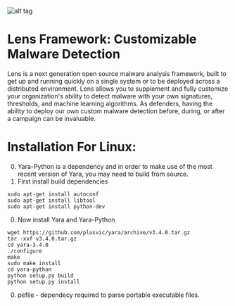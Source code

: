 
![alt tag](https://raw.github.com/egaus/lens/img/lens_logo.PNG)

Lens Framework: Customizable Malware Detection
==============================================
Lens is a next generation open source malware analysis framework, built to get up and running quickly on a single system or to be deployed across a distributed environment.  Lens allows you to supplement and fully customize your organization's ability to detect malware with your own signatures, thresholds, and machine learning algorithms.  As defenders, having the ability to deploy our own custom malware detection before, during, or after a campaign can be invaluable.

Installation For Linux:
=======================
0. Yara-Python is a dependency and in order to make use of the most recent version of Yara, you may need to build from source.
0. First install build dependencies
```
sudo apt-get install autoconf
sudo apt-get install libtool
sudo apt-get install python-dev
```

0. Now install Yara and Yara-Python
```
wget https://github.com/plusvic/yara/archive/v3.4.0.tar.gz
tar -xvf v3.4.0.tar.gz
cd yara-3.4.0
./configure
make
sudo make install
cd yara-python
python setup.py build
python setup.py install
```

0. pefile - dependecy required to parse portable executable files.




